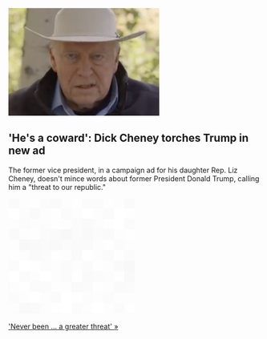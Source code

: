 
!['He's a coward': Dick Cheney torches Trump in new ad](./20220804235859.png)
## 'He's a coward': Dick Cheney torches Trump in new ad

The former vice president, in a campaign ad for his daughter Rep. Liz Cheney, doesn't mince words about former President Donald Trump, calling him a "threat to our republic."

![pic](../square_bg.png)

['Never been ... a greater threat' »](https://www.yahoo.com/news/dick-cheney-torches-trump-in-ad-hes-a-coward-200108029.html)
